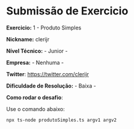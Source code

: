 # Submissão de Exercicio

**Exercicio:** 1 - Produto Simples

**Nickname:** clerijr

**Nível Técnico:** - Junior -

**Empresa:** - Nenhuma -

**Twitter**: https://twitter.com/clerijr

**Dificuldade de Resolução:** - Baixa -

**Como rodar o desafio**: 

Use o comando abaixo: 
```bash
npx ts-node produtoSimples.ts argv1 argv2
```
